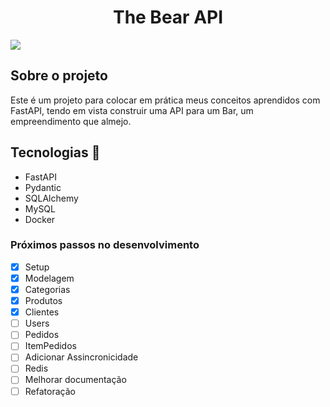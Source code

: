 <h1 align="center">The Bear API</h1>
<img src="http://img.shields.io/static/v1?label=STATUS&message=EM%20DESENVOLVIMENTO&color=RED&style=for-the-badge"/>

## Sobre o projeto

Este é um projeto para colocar em prática meus conceitos aprendidos com FastAPI,
tendo em vista construir uma API para um Bar, um empreendimento que almejo.

## Tecnologias 🚀

- FastAPI
- Pydantic
- SQLAlchemy
- MySQL
- Docker

### Próximos passos no desenvolvimento

- [x] Setup
- [x] Modelagem
- [x] Categorias
- [x] Produtos
- [x] Clientes
- [ ] Users
- [ ] Pedidos
- [ ] ItemPedidos
- [ ] Adicionar Assincronicidade
- [ ] Redis
- [ ] Melhorar documentação
- [ ] Refatoração
